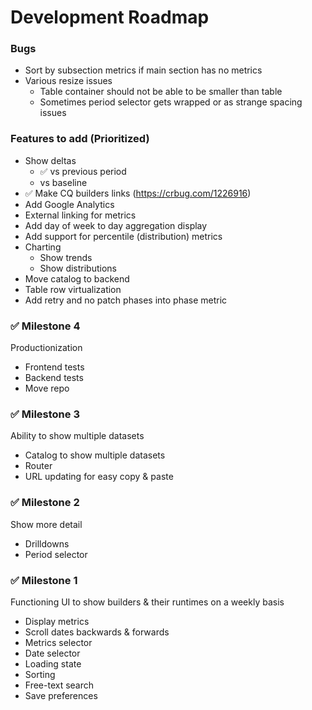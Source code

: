 # Development Roadmap

### Bugs

* Sort by subsection metrics if main section has no metrics
* Various resize issues
  * Table container should not be able to be smaller than table
  * Sometimes period selector gets wrapped or as strange spacing issues

### Features to add (Prioritized)

* Show deltas
  * &#x2705; vs previous period
  * vs baseline
* &#x2705; Make CQ builders links (https://crbug.com/1226916)
* Add Google Analytics
* External linking for metrics
* Add day of week to day aggregation display
* Add support for percentile (distribution) metrics
* Charting
  * Show trends
  * Show distributions
* Move catalog to backend
* Table row virtualization
* Add retry and no patch phases into phase metric

### &#x2705; Milestone 4

Productionization
* Frontend tests
* Backend tests
* Move repo

### &#x2705; Milestone 3

Ability to show multiple datasets
* Catalog to show multiple datasets
* Router
* URL updating for easy copy & paste

### &#x2705; Milestone 2

Show more detail
* Drilldowns
* Period selector

### &#x2705; Milestone 1

Functioning UI to show builders & their runtimes on a weekly basis
* Display metrics
* Scroll dates backwards & forwards
* Metrics selector
* Date selector
* Loading state
* Sorting
* Free-text search
* Save preferences

